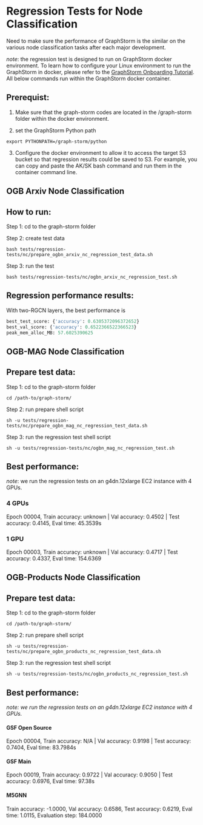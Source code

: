 # Regression Tests for Node Classification

Need to make sure the performance of GraphStorm is the similar on the various node classification tasks after each major development. 

*note*: the regression test is designed to run on GraphStorm docker environment. To learn how to configure your Linux environment to run the GraphStorm in docker, please refer to the [GraphStorm Onboarding Tutorial](https://w.amazon.com/bin/view/AWS/AmazonAI/AIRE/GSF/OnboardTutorial). All below commands run within the GraphStorm docker container.

Prerequist:
-----------
1. Make sure that the graph-storm codes are located in the /graph-storm folder within the docker environment.

2. set the GraphStorm Python path
```shell
export PYTHONPATH=/graph-storm/python
```

3. Configure the docker environment to allow it to access the target S3 bucket so that regression results could be saved to S3. For example, you can copy and paste the AK/SK bash command and run them in the container command line.

## OGB Arxiv Node Classification

How to run:
-----------
Step 1: cd to the graph-storm folder

Step 2: create test data
```shell
bash tests/regression-tests/nc/prepare_ogbn_arxiv_nc_regression_test_data.sh
```
Step 3: run the test
```shell
bash tests/regression-tests/nc/ogbn_arxiv_nc_regression_test.sh
```

Regression performance results:
-------------------------------
With two-RGCN layers, the best performance is 
```python
best_test_score: {'accuracy': 0.6305372096372652}
best_val_score: {'accuracy': 0.6522366522366523}
peak_mem_alloc_MB: 57.6025390625
```

## OGB-MAG Node Classification

Prepare test data:
------------------

Step 1: cd to the graph-storm folder
```shell
cd /path-to/graph-storm/
```

Step 2: run prepare shell script
```shell
sh -u tests/regression-tests/nc/prepare_ogbn_mag_nc_regression_test_data.sh
```

Step 3: run the regression test shell script
```shell
sh -u tests/regression-tests/nc/ogbn_mag_nc_regression_test.sh
```

Best performance:
-----------------
*note*: we run the regression tests on an g4dn.12xlarge EC2 instance with 4 GPUs.

### 4 GPUs
Epoch 00004, Train accuracy: unknown | Val accuracy: 0.4502 | Test accuracy: 0.4145, Eval time: 45.3539s

### 1 GPU
Epoch 00003, Train accuracy: unknown | Val accuracy: 0.4717 | Test accuracy: 0.4337, Eval time: 154.6369


## OGB-Products Node Classification

Prepare test data:
------------------

Step 1: cd to the graph-storm folder
```shell
cd /path-to/graph-storm/
```

Step 2: run prepare shell script
```shell
sh -u tests/regression-tests/nc/prepare_ogbn_products_nc_regression_test_data.sh
```

Step 3: run the regression test shell script
```shell
sh -u tests/regression-tests/nc/ogbn_products_nc_regression_test.sh
```

Best performance:
-----------------
*note: we run the regression tests on an g4dn.12xlarge EC2 instance with 4 GPUs.*

#### GSF Open Source
Epoch 00004, Train accuracy: N/A | Val accuracy: 0.9198 | Test accuracy: 0.7404, Eval time: 83.7984s

#### GSF Main
Epoch 00019, Train accuracy: 0.9722 | Val accuracy: 0.9050 | Test accuracy: 0.6976, Eval time: 97.38s

#### M5GNN
Train accuracy: -1.0000, Val accuracy: 0.6586, Test accuracy: 0.6219, Eval time: 1.0115, Evaluation step: 184.0000

